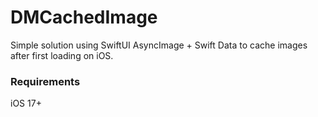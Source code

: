 # DMCachedImage
Simple solution using SwiftUI AsyncImage + Swift Data to cache images after first loading on iOS.

### Requirements
iOS 17+
